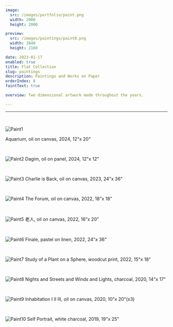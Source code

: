 ```yaml
---
image:
  src: /images/portfolio/paint.png
  width: 2000
  height: 2000

preview:
  src: /images/paintings/paint0.png
  width: 3840
  height: 2160

date: 2023-01-17
enabled: true
title: Flat Collection
slug: paintings
description: Paintings and Works on Paper
orderIndex: 8
faintText: true

overview: Two dimensional artwork made throughout the years.

---
```



---

&nbsp;

![Paint1](/images/paintings/paint1.png "paint1")

Aquarium, oil on canvas, 2024, 12"x 20"

&nbsp;

![Paint2](/images/paintings/paint2.png "paint2")
Dagim, oil on panel, 2024, 12"x 12"

&nbsp;

![Paint3](/images/paintings/paint3.png "paint3")
Charlie is Back, oil on canvas, 2023, 24"x 36"

&nbsp;

![Paint4](/images/paintings/paint4.png "paint4")
The Forum, oil on canvas, 2022, 18"x 18"

&nbsp;

![Paint5](/images/paintings/paint5.png "paint5")
老人, oil on canvas, 2022, 16”x 20”

&nbsp;

![Paint6](/images/paintings/paint6.png "paint6")
Finale, pastel on linen, 2022, 24"x 36"

&nbsp;

![Paint7](/images/paintings/paint7.png "paint7")
Study of a Plant on a Sphere, woodcut print, 2022, 15"x 18"

&nbsp;

![Paint8](/images/paintings/paint8.png "paint8")
Nights and Streets and Winds and Lights, charcoal, 2020, 14"x 17"

&nbsp;

![Paint9](/images/paintings/paint9.png "paint9")
Inhabitation I II III, oil on canvas, 2020, 10"x 20"(x3)

&nbsp;

![Paint10](/images/paintings/paint10.png "paint10")
Self Portrait, white charcoal, 2019, 19"x 25"


